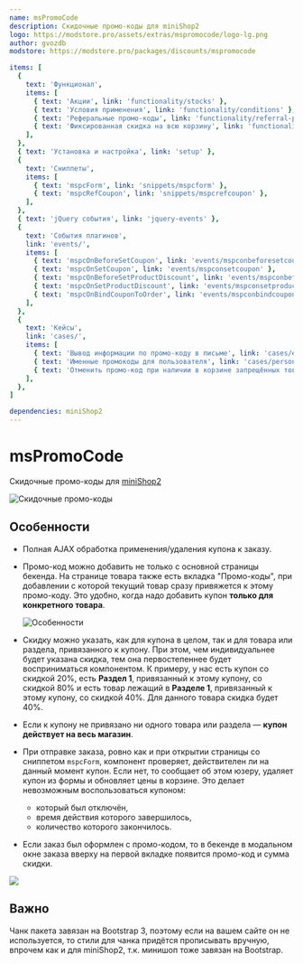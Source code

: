 ```yaml
---
name: msPromoCode
description: Скидочные промо-коды для miniShop2
logo: https://modstore.pro/assets/extras/mspromocode/logo-lg.png
author: gvozdb
modstore: https://modstore.pro/packages/discounts/mspromocode

items: [
  {
    text: 'Функционал',
    items: [
      { text: 'Акции', link: 'functionality/stocks' },
      { text: 'Условия применения', link: 'functionality/conditions' },
      { text: 'Реферальные промо-коды', link: 'functionality/referral-promo-codes' },
      { text: 'Фиксированная скидка на всю корзину', link: 'functionality/fixed-cart-discount' },
    ],
  },
  { text: 'Установка и настройка', link: 'setup' },
  {
    text: 'Сниппеты',
    items: [
      { text: 'mspcForm', link: 'snippets/mspcform' },
      { text: 'mspcRefCoupon', link: 'snippets/mspcrefcoupon' },
    ],
  },
  { text: 'jQuery события', link: 'jquery-events' },
  {
    text: 'События плагинов',
    link: 'events/',
    items: [
      { text: 'mspcOnBeforeSetCoupon', link: 'events/mspconbeforesetcoupon' },
      { text: 'mspcOnSetCoupon', link: 'events/mspconsetcoupon' },
      { text: 'mspcOnBeforeSetProductDiscount', link: 'events/mspconbeforesetproductdiscount' },
      { text: 'mspcOnSetProductDiscount', link: 'events/mspconsetproductdiscount' },
      { text: 'mspcOnBindCouponToOrder', link: 'events/mspconbindcoupontoorder' },
    ],
  },
  {
    text: 'Кейсы',
    link: 'cases/',
    items: [
      { text: 'Вывод информации по промо-коду в письме', link: 'cases/email-inform' },
      { text: 'Именные промокоды для пользователя', link: 'cases/personalized-promo-codes' },
      { text: 'Отменить промо-код при наличии в корзине запрещённых товаров', link: 'cases/cancel-promo-code' },
    ],
  },
]

dependencies: miniShop2
---
```


# msPromoCode

Скидочные промо-коды для [miniShop2][1]

![Скидочные промо-коды](https://file.modx.pro/files/4/d/1/4d1b1efb5043b39395279a1931e38064.png)

## Особенности

- Полная AJAX обработка применения/удаления купона к заказу.

- Промо-код можно добавить не только с основной страницы бекенда. На странице товара также есть вкладка "Промо-коды", при добавлении с которой текущий товар сразу привяжется к этому промо-коду. Это удобно, когда надо добавить купон **только для конкретного товара**.

    ![Особенности](https://file.modx.pro/files/9/9/f/99f933c6bede012de67addc87f8fcf39.png)

- Скидку можно указать, как для купона в целом, так и для товара или раздела, привязанного к купону. При этом, чем индивидуальнее будет указана скидка, тем она первостепеннее будет восприниматься компонентом. К примеру, у нас есть купон со скидкой 20%, есть **Раздел 1**, привязанный к этому купону, со скидкой 80% и есть товар лежащий в **Разделе 1**, привязанный к этому купону, со скидкой 40%. Для данного товара скидка будет 40%.

- Если к купону не привязано ни одного товара или раздела — **купон действует на весь магазин**.

- При отправке заказа, ровно как и при открытии страницы со сниппетом `mspcForm`, компонент проверяет, действителен ли на данный момент купон. Если нет, то сообщает об этом юзеру, удаляет купон из формы и обновляет цены в корзине. Это делает невозможным воспользоваться купоном:
  - который был отключён,
  - время действия которого завершилось,
  - количество которого закончилось.

- Если заказ был оформлен с промо-кодом, то в бекенде в модальном окне заказа вверху на первой вкладке появится промо-код и сумма скидки.

[![](https://file.modx.pro/files/8/4/8/848c52f4c835c232e6874d3e591ca5b7.png)](https://file.modx.pro/files/8/4/8/848c52f4c835c232e6874d3e591ca5b7.png)

## Важно

Чанк пакета завязан на Bootstrap 3, поэтому если на вашем сайте он не используется, то стили для чанка придётся прописывать вручную, впрочем как и для miniShop2, т.к. минишоп тоже завязан на Bootstrap.

[1]: /components/minishop2/

